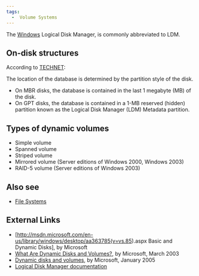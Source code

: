```yaml
---
tags:
  -  Volume Systems
---
```

The [Windows](windows.md) Logical Disk Manager, is commonly
abbreviated to LDM.

## On-disk structures

According to
[TECHNET](http://technet.microsoft.com/en-us/library/cc737048.aspx):

The location of the database is determined by the partition style of the
disk.

- On MBR disks, the database is contained in the last 1 megabyte (MB) of
  the disk.
- On GPT disks, the database is contained in a 1-MB reserved (hidden)
  partition known as the Logical Disk Manager (LDM) Metadata partition.

## Types of dynamic volumes

- Simple volume
- Spanned volume
- Striped volume
- Mirrored volume (Server editions of Windows 2000, Windows 2003)
- RAID-5 volume (Server editions of Windows 2003)

## Also see

- [File Systems](:category:file_systems.md)

## External Links

- \[<http://msdn.microsoft.com/en-us/library/windows/desktop/aa363785(v=vs.85>).aspx
  Basic and Dynamic Disks\], by Microsoft
- [What Are Dynamic Disks and
  Volumes?](http://technet.microsoft.com/en-us/library/cc737048.aspx),
  by Microsoft, March 2003
- [Dynamic disks and
  volumes](http://technet.microsoft.com/en-us/library/cc757696.aspx), by
  Microsoft, January 2005
- [Logical Disk Manager documentation](http://www.ntfs.com/ldm.htm)

